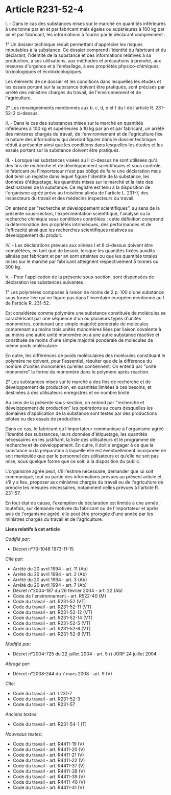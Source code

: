 # Article R231-52-4

I. - Dans le cas des substances mises sur le marché en quantités inférieures à une tonne par an et par fabricant mais égales
ou supérieures à 100 kg par an et par fabricant, les informations à fournir par le déclarant comprennent :

1° Un dossier technique réduit permettant d'apprécier les risques imputables à la substance. Ce dossier comprend l'identité
du fabricant et du déclarant, l'identité de la substance et des informations relatives à sa production, à ses utilisations,
aux méthodes et précautions à prendre, aux mesures d'urgence et à l'emballage, à ses propriétés physico-chimiques,
toxicologiques et écotoxicologiques.

Les éléments de ce dossier et les conditions dans lesquelles les études et les essais portant sur la substance doivent être
pratiqués, sont précisés par arrêté des ministres chargés du travail, de l'environnement et de l'agriculture.

2° Les renseignements mentionnés aux b, c, d, e et f du I de l'article R. 231-52-3 ci-dessus.

II. - Dans le cas des substances mises sur le marché en quantités inférieures à 100 kg et supérieures à 10 kg par an et par
fabricant, un arrêté des ministres chargés du travail, de l'environnement et de l'agriculture fixe la nature des informations
qui devront figurer dans le dossier technique réduit à présenter ainsi que les conditions dans lesquelles les études et les
essais portant sur la substance doivent être pratiqués.

III. - Lorsque les substances visées au II ci-dessus ne sont utilisées qu'à des fins de recherche et de développement
scientifiques et sous contrôle, le fabricant ou l'importateur n'est pas obligé de faire une déclaration mais doit tenir un
registre dans lequel figure l'identité de la substance, les données d'étiquetage, les quantités mises sur le marché et la
liste des destinataires de la substance. Ce registre est tenu à la disposition de l'organisme agréé prévu au troisième alinéa
de l'article L. 231-7, des inspecteurs du travail et des médecins inspecteurs du travail.

On entend par "recherche et développement scientifiques", au sens de la présente sous-section, l'expérimentation
scientifique, l'analyse ou la recherche chimique sous conditions contrôlées ; cette définition comprend la détermination des
propriétés intrinsèques, des performances et de l'efficacité ainsi que les recherches scientifiques relatives au
développement du produit.

IV. - Les déclarations prévues aux alinéas I et II ci-dessus doivent être complétées, en tant que de besoin, lorsque les
quantités fixées auxdits alinéas par fabricant et par an sont atteintes ou que les quantités totales mises sur le marché par
fabricant atteignent respectivement 5 tonnes ou 500 kg.

V. - Pour l'application de la présente sous-section, sont dispensées de déclaration les substances suivantes :

1° Les polymères composés à raison de moins de 2 p. 100 d'une substance sous forme liée qui ne figure pas dans l'inventaire
européen mentionné au I de l'article R. 231-52.

Est considérée comme polymère une substance constituée de molécules se caractérisant par une séquence d'un ou plusieurs types
d'unités monomères, contenant une simple majorité pondérale de molécules comprenant au moins trois unités monomères liées par
liaison covalente à au moins une autre unité monomère ou à une autre substance réactive et constituée de moins d'une simple
majorité pondérale de molécules de même poids moléculaire.

En outre, les différences de poids moléculaires des molécules constituant le polymère ne doivent, pour l'essentiel, résulter
que de la différence du nombre d'unités monomères qu'elles contiennent. On entend par "unité monomère" la forme du monomère
dans le polymère après réaction.

2° Les substances mises sur le marché à des fins de recherche et de développement de production, en quantités limitées à ces
besoins, et destinées à des utilisateurs enregistrés et en nombre limité.

Au sens de la présente sous-section, on entend par "recherche et développement de production" les opérations au cours
desquelles les domaines d'application de la substance sont testés par des productions pilotes ou des essais de production.

Dans ce cas, le fabricant ou l'importateur communique à l'organisme agréé l'identité des substances, leurs données
d'étiquetage, les quantités nécessaires en les justifiant, la liste des utilisateurs et le programme de recherche et de
développement. En outre, il doit s'engager à ce que la substance ou la préparation à laquelle elle est éventuellement
incorporée ne soit manipulée que par le personnel des utilisateurs et qu'elle ne soit pas mise, sous quelque forme que ce
soit, à la disposition du public.

L'organisme agréé peut, s'il l'estime nécessaire, demander que lui soit communiqué, tout ou partie des informations prévues
au présent article et, s'il y a lieu, proposer aux ministres chargés du travail ou de l'agriculture de prendre les mesures
nécessaires, notamment celles prévues à l'article R. 231-57.

En tout état de cause, l'exemption de déclaration est limitée à une année ; toutefois, sur demande motivée du fabricant ou de
l'importateur et après avis de l'organisme agréé, elle peut être prorogée d'une année par les ministres chargés du travail et
de l'agriculture.

**Liens relatifs à cet article**

_Codifié par_:

  - Décret n°73-1048 1973-11-15

_Cité par_:

  - Arrêté du 20 avril 1994 - art. 11 (Ab)
  - Arrêté du 20 avril 1994 - art. 2 (Ab)
  - Arrêté du 20 avril 1994 - art. 3 (Ab)
  - Arrêté du 20 avril 1994 - art. 7 (Ab)
  - Décret n°2004-187 du 26 février 2004 - art. 22 (Ab)
  - Code de l'environnement - art. R522-40 (M)
  - Code du travail - art. R231-52 (VT)
  - Code du travail - art. R231-52-11 (VT)
  - Code du travail - art. R231-52-12 (VT)
  - Code du travail - art. R231-52-14 (VT)
  - Code du travail - art. R231-52-5 (VT)
  - Code du travail - art. R231-52-6 (VT)
  - Code du travail - art. R231-52-8 (VT)

_Modifié par_:

  - Décret n°2004-725 du 22 juillet 2004 - art. 5 () JORF 24 juillet 2004

_Abrogé par_:

  - Décret n°2008-244 du 7 mars 2008 - art. 9 (V)

_Cite_:

  - Code du travail - art. L231-7
  - Code du travail - art. R231-52-3
  - Code du travail - art. R231-57

_Anciens textes_:

  - Code du travail - art. R231-54-1 (T)

_Nouveaux textes_:

  - Code du travail - art. R4411-19 (V)
  - Code du travail - art. R4411-20 (V)
  - Code du travail - art. R4411-21 (V)
  - Code du travail - art. R4411-22 (V)
  - Code du travail - art. R4411-37 (V)
  - Code du travail - art. R4411-38 (V)
  - Code du travail - art. R4411-39 (V)
  - Code du travail - art. R4411-40 (V)
  - Code du travail - art. R4411-41 (V)
